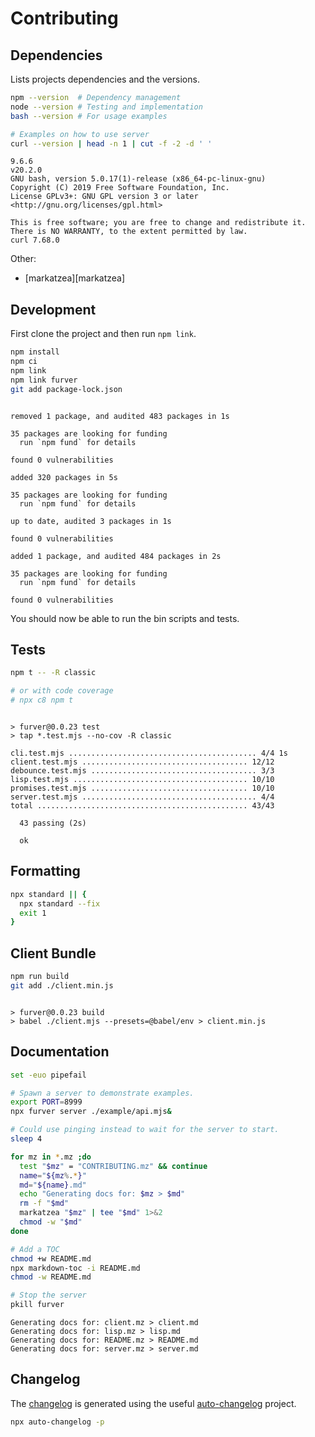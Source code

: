 # Contributing

## Dependencies

Lists projects dependencies and the versions.

```bash bash
npm --version  # Dependency management
node --version # Testing and implementation
bash --version # For usage examples

# Examples on how to use server
curl --version | head -n 1 | cut -f -2 -d ' '
```
```
9.6.6
v20.2.0
GNU bash, version 5.0.17(1)-release (x86_64-pc-linux-gnu)
Copyright (C) 2019 Free Software Foundation, Inc.
License GPLv3+: GNU GPL version 3 or later <http://gnu.org/licenses/gpl.html>

This is free software; you are free to change and redistribute it.
There is NO WARRANTY, to the extent permitted by law.
curl 7.68.0
```

Other:

- [markatzea][markatzea]

## Development

First clone the project and then run `npm link`.

```bash bash
npm install
npm ci
npm link
npm link furver
git add package-lock.json
```
```

removed 1 package, and audited 483 packages in 1s

35 packages are looking for funding
  run `npm fund` for details

found 0 vulnerabilities

added 320 packages in 5s

35 packages are looking for funding
  run `npm fund` for details

up to date, audited 3 packages in 1s

found 0 vulnerabilities

added 1 package, and audited 484 packages in 2s

35 packages are looking for funding
  run `npm fund` for details

found 0 vulnerabilities
```

You should now be able to run the bin scripts and tests.

## Tests

```bash bash
npm t -- -R classic

# or with code coverage
# npx c8 npm t
```
```

> furver@0.0.23 test
> tap *.test.mjs --no-cov -R classic

cli.test.mjs .......................................... 4/4 1s
client.test.mjs ..................................... 12/12
debounce.test.mjs ..................................... 3/3
lisp.test.mjs ....................................... 10/10
promises.test.mjs ................................... 10/10
server.test.mjs ....................................... 4/4
total ............................................... 43/43

  43 passing (2s)

  ok
```

## Formatting

```bash bash
npx standard || {
  npx standard --fix
  exit 1
}
```

## Client Bundle

```bash bash
npm run build
git add ./client.min.js
```
```

> furver@0.0.23 build
> babel ./client.mjs --presets=@babel/env > client.min.js

```

## Documentation

```bash bash
set -euo pipefail

# Spawn a server to demonstrate examples.
export PORT=8999
npx furver server ./example/api.mjs&

# Could use pinging instead to wait for the server to start.
sleep 4

for mz in *.mz ;do
  test "$mz" = "CONTRIBUTING.mz" && continue
  name="${mz%.*}"
  md="${name}.md"
  echo "Generating docs for: $mz > $md"
  rm -f "$md"
  markatzea "$mz" | tee "$md" 1>&2
  chmod -w "$md"
done

# Add a TOC
chmod +w README.md
npx markdown-toc -i README.md
chmod -w README.md

# Stop the server
pkill furver
```
```
Generating docs for: client.mz > client.md
Generating docs for: lisp.mz > lisp.md
Generating docs for: README.mz > README.md
Generating docs for: server.mz > server.md
```

## Changelog

The [changelog][changelog] is generated using the useful
[auto-changelog][auto-changelog] project.

```bash bash > /dev/null
npx auto-changelog -p
```

[changelog]:./CHANGELOG.md
[auto-changelog]:https://www.npmjs.com/package/auto-changelog

